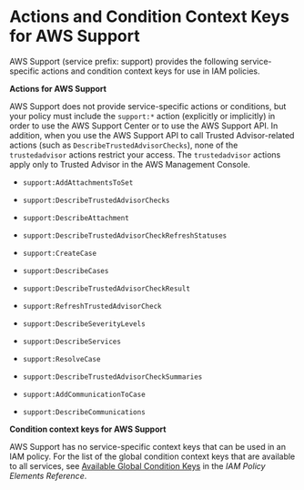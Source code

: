 # Actions and Condition Context Keys for AWS Support<a name="list_support"></a>

AWS Support \(service prefix: support\) provides the following service\-specific actions and condition context keys for use in IAM policies\.

**Actions for AWS Support**

AWS Support does not provide service\-specific actions or conditions, but your policy must include the `support:*` action \(explicitly or implicitly\) in order to use the AWS Support Center or to use the AWS Support API\. In addition, when you use the AWS Support API to call Trusted Advisor\-related actions \(such as `DescribeTrustedAdvisorChecks`\), none of the `trustedadvisor` actions restrict your access\. The `trustedadvisor` actions apply only to Trusted Advisor in the AWS Management Console\.

+ `support:AddAttachmentsToSet`

+ `support:DescribeTrustedAdvisorChecks`

+ `support:DescribeAttachment`

+ `support:DescribeTrustedAdvisorCheckRefreshStatuses`

+ `support:CreateCase`

+ `support:DescribeCases`

+ `support:DescribeTrustedAdvisorCheckResult`

+ `support:RefreshTrustedAdvisorCheck`

+ `support:DescribeSeverityLevels`

+ `support:DescribeServices`

+ `support:ResolveCase`

+ `support:DescribeTrustedAdvisorCheckSummaries`

+ `support:AddCommunicationToCase`

+ `support:DescribeCommunications`

**Condition context keys for AWS Support**

AWS Support has no service\-specific context keys that can be used in an IAM policy\. For the list of the global condition context keys that are available to all services, see [Available Global Condition Keys](reference_policies_condition-keys.md#AvailableKeys) in the *IAM Policy Elements Reference*\.